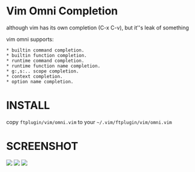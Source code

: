 
Vim Omni Completion
===================
although vim has its own completion (C-x C-v), but it''s leak of something

vim omni supports:

    * builtin command completion.
    * builtin function completion.
    * runtime command completion.
    * runtime function name completion.
    * g:,s:.. scope completion.
    * context completion.
    * option name completion.

INSTALL
=======

copy `ftplugin/vim/omni.vim` to your `~/.vim/ftplugin/vim/omni.vim`


SCREENSHOT
==========

![](http://cloud.github.com/downloads/c9s/vimomni.vim/Screen_shot_2010-01-10_at_10.44.58_AM.png)
![](http://cloud.github.com/downloads/c9s/vimomni.vim/Screen_shot_2010-01-10_at_10.44.45_AM.png)
![](http://cloud.github.com/downloads/c9s/vimomni.vim/Screen_shot_2010-01-10_at_10.44.30_AM.png)
